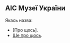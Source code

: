 
## АІС Музеї України

Якась назва:

- [Про щось].
- [Ще про щось](https://laravel.com/docs/container).
